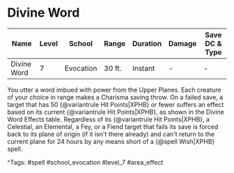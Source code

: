 # Divine Word

| Name | Level | School | Range | Duration | Damage | Save DC & Type |
|------|-------|--------|-------|----------|--------|----------------|
| Divine Word | 7 | Evocation | 30 ft. | Instant | - | - |

You utter a word imbued with power from the Upper Planes. Each creature of your choice in range makes a Charisma saving throw. On a failed save, a target that has 50 {@variantrule Hit Points|XPHB} or fewer suffers an effect based on its current {@variantrule Hit Points|XPHB}, as shown in the Divine Word Effects table. Regardless of its {@variantrule Hit Points|XPHB}, a Celestial, an Elemental, a Fey, or a Fiend target that fails its save is forced back to its plane of origin (if it isn't there already) and can't return to the current plane for 24 hours by any means short of a {@spell Wish|XPHB} spell.

^Tags: #spell #school_evocation #level_7 #area_effect